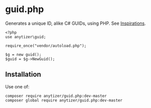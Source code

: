 # guid.php

Generates a unique ID, alike C# GUIDs, using PHP.
See [Inspirations](http://guid.us/GUID/PHP).

    <?php
    use anytizer\guid;
	
	require_once("vendor/autoload.php");

    $g = new guid();
    $guid = $g->NewGuid();


## Installation

Use one of:

	composer require anytizer/guid.php:dev-master
	composer global require anytizer/guid.php:dev-master

